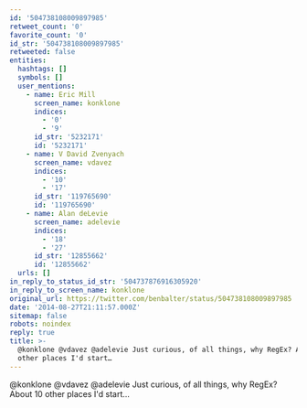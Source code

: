 ```yaml
---
id: '504738108009897985'
retweet_count: '0'
favorite_count: '0'
id_str: '504738108009897985'
retweeted: false
entities:
  hashtags: []
  symbols: []
  user_mentions:
    - name: Eric Mill
      screen_name: konklone
      indices:
        - '0'
        - '9'
      id_str: '5232171'
      id: '5232171'
    - name: V David Zvenyach
      screen_name: vdavez
      indices:
        - '10'
        - '17'
      id_str: '119765690'
      id: '119765690'
    - name: Alan deLevie
      screen_name: adelevie
      indices:
        - '18'
        - '27'
      id_str: '12855662'
      id: '12855662'
  urls: []
in_reply_to_status_id_str: '504737876916305920'
in_reply_to_screen_name: konklone
original_url: https://twitter.com/benbalter/status/504738108009897985
date: '2014-08-27T21:11:57.000Z'
sitemap: false
robots: noindex
reply: true
title: >-
  @konklone @vdavez @adelevie Just curious, of all things, why RegEx? About 10
  other places I'd start…
---
```


@konklone @vdavez @adelevie Just curious, of all things, why RegEx? About 10 other places I'd start…